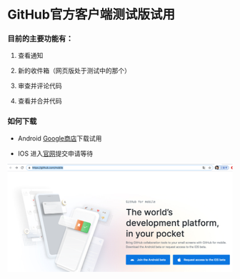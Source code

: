 GitHub官方客户端测试版试用
========

### 目前的主要功能有：

1. 查看通知

2. 新的收件箱（网页版处于测试中的那个）

3. 审查并评论代码

4. 查看并合并代码

### 如何下载

* Android [Google商店](https://play.google.com/store/apps/details?id=com.github.android)下载试用

* IOS 进入[官网](https://github.com/mobile)提交申请等待

![](githubmobileindex.png)
